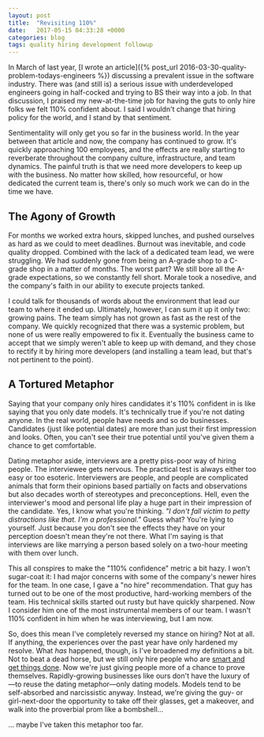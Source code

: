```yaml
---
layout: post
title:  "Revisiting 110%"
date:   2017-05-15 04:33:28 +0000
categories: blog
tags: quality hiring development followup
---
```


In March of last year, [I wrote an article]({% post_url 2016-03-30-quality-problem-todays-engineers %}) discussing a prevalent issue in the software industry. There was (and still is) a serious issue with underdeveloped engineers going in half-cocked and trying to BS their way into a job. In that discussion, I praised my new-at-the-time job for having the guts to only hire folks we felt 110% confident about. I said I wouldn't change that hiring policy for the world, and I stand by that sentiment.

Sentimentality will only get you so far in the business world. In the year between that article and now, the company has continued to grow. It's quickly approaching 100 employees, and the effects are really starting to reverberate throughout the company culture, infrastructure, and team dynamics. The painful truth is that we need more developers to keep up with the business. No matter how skilled, how resourceful, or how dedicated the current team is, there's only so much work we can do in the time we have. 

## The Agony of Growth

For months we worked extra hours, skipped lunches, and pushed ourselves as hard as we could to meet deadlines. Burnout was inevitable, and code quality dropped. Combined with the lack of a dedicated team lead, we were struggling. We had suddenly gone from being an A-grade shop to a C-grade shop in a matter of months. The worst part? We still bore all the A-grade expectations, so we constantly fell short. Morale took a nosedive, and the company's faith in our ability to execute projects tanked.

I could talk for thousands of words about the environment that lead our team to where it ended up. Ultimately, however, I can sum it up it only two: growing pains. The team simply has not grown as fast as the rest of the company. We quickly recognized that there was a systemic problem, but none of us were really empowered to fix it. Eventually the business came to accept that we simply weren't able to keep up with demand, and they chose to rectify it by hiring more developers (and installing a team lead, but that's not pertinent to the point).

## A Tortured Metaphor

Saying that your company only hires candidates it's 110% confident in is like saying that you only date models. It's technically true if you're not dating anyone. In the real world, people have needs and so do businesses. Candidates (just like potential dates) are more than just their first impression and looks. Often, you can't see their true potential until you've given them a chance to get comfortable.

Dating metaphor aside, interviews are a pretty piss-poor way of hiring people. The interviewee gets nervous. The practical test is always either too easy or too esoteric. Interviewers are people, and people are complicated animals that form their opinions based partially on facts and observations but also decades worth of stereotypes and preconceptions. Hell, even the interviewer's mood and personal life play a huge part in their impression of the candidate. Yes, I know what you're thinking. _"I don't fall victim to petty distractions like that. I'm a professional."_ Guess what? You're lying to yourself. Just because you don't see the effects they have on your perception doesn't mean they're not there. What I'm saying is that interviews are like marrying a person based solely on a two-hour meeting with them over lunch.

This all conspires to make the "110% confidence" metric a bit hazy. I won't sugar-coat it: I had major concerns with some of the company's newer hires for the team. In one case, I gave a "no hire" recommendation. That guy has turned out to be one of the most productive, hard-working members of the team. His technical skills started out rusty but have quickly sharpened. Now I consider him one of the most instrumental members of our team. I wasn't 110% confident in him when he was interviewing, but I am now.

So, does this mean I've completely reversed my stance on hiring? Not at all. If anything, the experiences over the past year have only hardened my resolve. What _has_ happened, though, is I've broadened my definitions a bit. Not to beat a dead horse, but we still only hire people who are [smart and get things done](http://www.joelonsoftware.com/articles/GuerrillaInterviewing3.html). Now we're just giving people more of a chance to prove themselves. Rapidly-growing businesses like ours don't have the luxury of—to reuse the dating metaphor—only dating models. Models tend to be self-absorbed and narcissistic anyway. Instead, we're giving the guy- or girl-next-door the opportunity to take off their glasses, get a makeover, and walk into the proverbial prom like a bombshell...

... maybe I've taken this metaphor too far.
